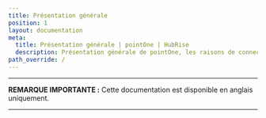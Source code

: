 ```yaml
---
title: Présentation générale
position: 1
layout: documentation
meta:
  title: Présentation générale | pointOne | HubRise
  description: Présentation générale de pointOne, les raisons de connecter votre caisse à HubRise et les fonctionnalités de l'intégration avec HubRise.
path_override: /
---
```


---

**REMARQUE IMPORTANTE :** Cette documentation est disponible <Link to="/apps/point-one" addLocalePrefix={false}>en anglais uniquement</Link>.

---
